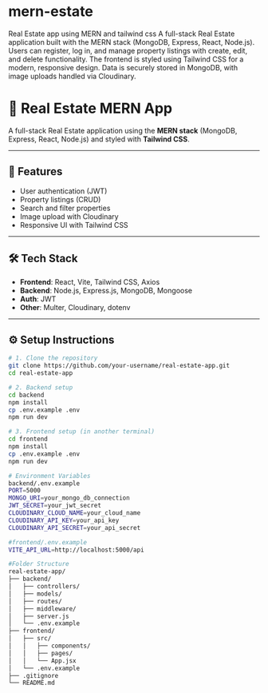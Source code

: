 # mern-estate
Real Estate app using MERN and tailwind css
A full-stack Real Estate application built with the MERN stack (MongoDB, Express, React, Node.js).
Users can register, log in, and manage property listings with create, edit, and delete functionality.
The frontend is styled using Tailwind CSS for a modern, responsive design.
Data is securely stored in MongoDB, with image uploads handled via Cloudinary.

# 🏡 Real Estate MERN App

A full-stack Real Estate application using the **MERN stack** (MongoDB, Express, React, Node.js) and styled with **Tailwind CSS**.

---

## 🚀 Features

- User authentication (JWT)
- Property listings (CRUD)
- Search and filter properties
- Image upload with Cloudinary
- Responsive UI with Tailwind CSS

---

## 🛠 Tech Stack

- **Frontend**: React, Vite, Tailwind CSS, Axios
- **Backend**: Node.js, Express.js, MongoDB, Mongoose
- **Auth**: JWT
- **Other**: Multer, Cloudinary, dotenv

---

## ⚙️ Setup Instructions

```bash
# 1. Clone the repository
git clone https://github.com/your-username/real-estate-app.git
cd real-estate-app

# 2. Backend setup
cd backend
npm install
cp .env.example .env
npm run dev

# 3. Frontend setup (in another terminal)
cd frontend
npm install
cp .env.example .env
npm run dev

# Environment Variables
backend/.env.example
PORT=5000
MONGO_URI=your_mongo_db_connection
JWT_SECRET=your_jwt_secret
CLOUDINARY_CLOUD_NAME=your_cloud_name
CLOUDINARY_API_KEY=your_api_key
CLOUDINARY_API_SECRET=your_api_secret

#frontend/.env.example
VITE_API_URL=http://localhost:5000/api

#Folder Structure
real-estate-app/
├── backend/
│   ├── controllers/
│   ├── models/
│   ├── routes/
│   ├── middleware/
│   ├── server.js
│   └── .env.example
├── frontend/
│   ├── src/
│   │   ├── components/
│   │   ├── pages/
│   │   └── App.jsx
│   └── .env.example
├── .gitignore
└── README.md





